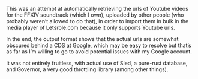 This was an attempt at automatically retrieving the urls of Youtube videos for the FFXIV soundtrack
(which I own), uploaded by other people (who probably weren’t allowed to do that), in order to
import them in bulk in the media player of Letsrole.com because it only supports Youtube urls.

In the end, the output format shows that the actual urls are somewhat obscured behind a CDS at
Google, which may be easy to resolve but that’s as far as I’m willing to go to avoid potential
issues with my Google account.

It was not entirely fruitless, with actual use of Sled, a pure-rust database, and Governor, a very
good throttling library (among other things).
